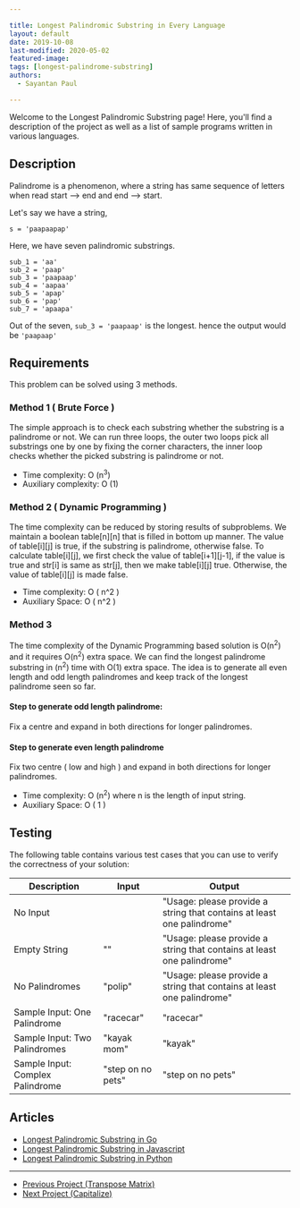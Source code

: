 ```yaml
---

title: Longest Palindromic Substring in Every Language
layout: default
date: 2019-10-08
last-modified: 2020-05-02
featured-image:
tags: [longest-palindrome-substring]
authors: 
  - Sayantan Paul

---
```


Welcome to the Longest Palindromic Substring page! Here, you'll find a description of the project as well as a list of sample programs written in various languages.

## Description

Palindrome is a phenomenon, where a string has same sequence of letters when read start --> end and end --> start.

Let's say we have a string,

```
s = 'paapaapap'
```

Here, we have seven palindromic substrings. 

```
sub_1 = 'aa'
sub_2 = 'paap'
sub_3 = 'paapaap'
sub_4 = 'aapaa'
sub_5 = 'apap'
sub_6 = 'pap'
sub_7 = 'apaapa'
```

Out of the seven,  `sub_3 = 'paapaap'` is the longest. hence the output would be `'paapaap'`


## Requirements

This problem can be solved using 3 methods.

### Method 1 ( Brute Force )

The simple approach is to check each substring whether the substring is a palindrome or not. We can run three loops, the outer two loops pick all substrings one by one by fixing the corner characters, the inner loop checks whether the picked substring is palindrome or not.

- Time complexity: O (n<sup>3</sup>)
- Auxiliary complexity: O (1)

### Method 2 ( Dynamic Programming )

The time complexity can be reduced by storing results of subproblems. We maintain a boolean table[n][n] that is filled in bottom up manner. The value of table[i][j] is true, if the substring is palindrome, otherwise false. To calculate table[i][j], we first check the value of table[i+1][j-1], if the value is true and str[i] is same as str[j], then we make table[i][j] true. Otherwise, the value of table[i][j] is made false.

- Time complexity: O ( n^2 )
- Auxiliary Space: O ( n^2 )

### Method 3

The time complexity of the Dynamic Programming based solution is O(n<sup>2</sup>) and it requires O(n<sup>2</sup>) extra space. We can find the longest palindrome substring in (n<sup>2</sup>) time with O(1) extra space. The idea is to generate all even length and odd length palindromes and keep track of the longest palindrome seen so far.

#### Step to generate odd length palindrome:

Fix a centre and expand in both directions for longer palindromes.

#### Step to generate even length palindrome

Fix two centre ( low and high ) and expand in both directions for longer palindromes.

- Time complexity: O (n<sup>2</sup>) where n is the length of input string.
- Auxiliary Space: O ( 1 )


## Testing

The following table contains various test cases that you can use to verify the correctness of your solution:

| Description                      | Input             | Output                                                                 |
|----------------------------------|-------------------|------------------------------------------------------------------------|
| No Input                         |                   | "Usage: please provide a string that contains at least one palindrome" |
| Empty String                     | ""                | "Usage: please provide a string that contains at least one palindrome" |
| No Palindromes                   | "polip"           | "Usage: please provide a string that contains at least one palindrome" |
| Sample Input: One Palindrome     | "racecar"         | "racecar"                                                              |
| Sample Input: Two Palindromes    | "kayak mom"       | "kayak"                                                                |
| Sample Input: Complex Palindrome | "step on no pets" | "step on no pets"                                                      |


## Articles

- [Longest Palindromic Substring in Go](https://sampleprograms.io/projects/longest-palindromic-substring/go)
- [Longest Palindromic Substring in Javascript](https://sampleprograms.io/projects/longest-palindromic-substring/javascript)
- [Longest Palindromic Substring in Python](https://sampleprograms.io/projects/longest-palindromic-substring/python)

---

<nav class="project-nav">

- [Previous Project (Transpose Matrix)](https://sampleprograms.io/projects/transpose-matrix)
- [Next Project (Capitalize)](https://sampleprograms.io/projects/capitalize)

</nav>